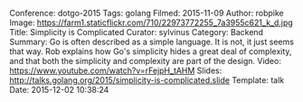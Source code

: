 Conference: dotgo-2015
Tags: golang
Filmed: 2015-11-09
Author: robpike
Image: https://farm1.staticflickr.com/710/22973772255_7a3955c621_k_d.jpg
Title: Simplicity is Complicated
Curator: sylvinus
Category: Backend
Summary: Go is often described as a simple language. It is not, it just seems that way. Rob explains how Go's simplicity hides a great deal of complexity, and that both the simplicity and complexity are part of the design.
Video: https://www.youtube.com/watch?v=rFejpH_tAHM
Slides: http://talks.golang.org/2015/simplicity-is-complicated.slide
Template: talk
Date: 2015-12-02 10:38:24